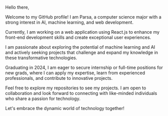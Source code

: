 Hello there,

Welcome to my GitHub profile! I am Parsa, a computer science major with a strong interest in AI, machine learning, and web development.

Currently, I am working on a web application using React.js to enhance my front-end development skills and create exceptional user experiences.

I am passionate about exploring the potential of machine learning and AI and actively seeking projects that challenge and expand my knowledge in these transformative technologies.

Graduating in 2024, I am eager to secure internship or full-time positions for new grads, where I can apply my expertise, learn from experienced professionals, and contribute to innovative projects.

Feel free to explore my repositories to see my projects. I am open to collaboration and look forward to connecting with like-minded individuals who share a passion for technology.

Let's embrace the dynamic world of technology together!
